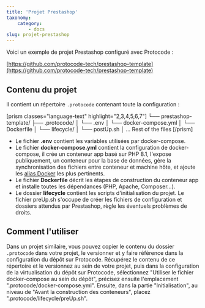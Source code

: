 ```yaml
---
title: 'Projet Prestashop'
taxonomy:
    category:
        - docs
slug: projet-prestashop
---
```


Voici un exemple de projet Prestashop configuré avec Protocode :

[https://github.com/protocode-tech/prestashop-template](https://github.com/protocode-tech/prestashop-template)

## Contenu du projet

Il contient un répertoire `.protocode` contenant toute la configuration :

[prism classes="language-text" highlight="2,3,4,5,6,7"] 
└── prestashop-template/
   ├── .protocode/
   │  └── .env
   │  └── docker-compose.yml
   │  └── Dockerfile
   │  └── lifecycle/
   │    └── postUp.sh
   │ ... Rest of the files
[/prism]

* Le fichier **.env** contient les variables utilisées par docker-compose.
* Le fichier **docker-compose.yml** contient la configuration de docker-compose, il crée un conteneur app basé sur PHP 8.1, l'expose publiquement, un conteneur pour la base de données, gère la synchronisation des fichiers entre conteneur et machine hôte, et ajoute les [alias Docker](/configurer-son-projet/alias-docker) les plus pertinents.
* Le fichier **Dockerfile** décrit les étapes de construction du conteneur app et installe toutes les dépendances (PHP, Apache, Composer...).
* Le dossier **lifecycle** contient les scripts d'initialisation du projet. Le fichier preUp.sh s'occupe de créer les fichiers de configuration et dossiers attendus par Prestashop, règle les éventuels problèmes de droits.

## Comment l'utiliser

Dans un projet similaire, vous pouvez copier le contenu du dossier `.protocode` dans votre projet, le versionner et y faire référence dans la configuration du dépôt sur Protocode. Récupérez le contenu de ce répertoire et le versionnez au sein de votre projet, puis dans la configuration de la virtualisation du dépôt sur Protocode, sélectionnez "Utiliser le fichier docker-compose au sein du dépôt", précisez ensuite l'emplacement ".protocode/docker-compose.yml". Ensuite, dans la partie "Initialisation", au niveau de "Avant la construction des conteneurs", placez ".protocode/lifecycle/preUp.sh".
